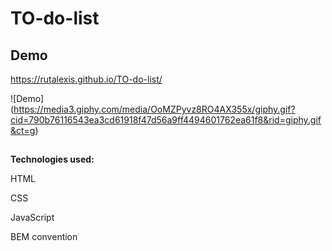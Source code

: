 # TO-do-list


## Demo 

https://rutalexis.github.io/TO-do-list/ 

 
![Demo] (https://media3.giphy.com/media/OoMZPyvz8RO4AX355x/giphy.gif?cid=790b76116543ea3cd61918f47d56a9ff4494601762ea61f8&rid=giphy.gif&ct=g) 


##

**Technologies used:**

HTML

CSS

JavaScript

BEM convention
